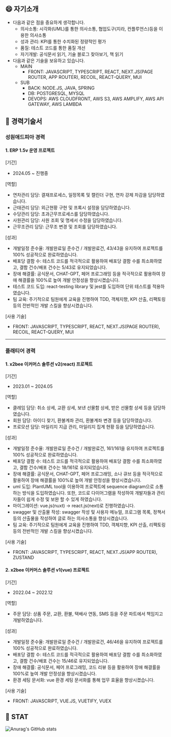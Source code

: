 <!--
**hyunji-ok/hyunji-ok** is a ✨ _special_ ✨ repository because its `README.md` (this file) appears on your GitHub profile.

Here are some ideas to get you started:

- 🔭 I’m currently working on ...
- 🌱 I’m currently learning ...
- 👯 I’m looking to collaborate on ...
- 🤔 I’m looking for help with ...
- 💬 Ask me about ...
- 📫 How to reach me: ...
- 😄 Pronouns: ...
- ⚡ Fun fact: ...
-->

## 😄 자기소개
- 다음과 같은 점을 중요하게 생각합니다.
  - 의사소통: 시각화(UML)를 통한 의사소통, 협업도구(지라, 컨플루언스)등을 이용한 의사소통
  - 성과 관리: KPI를 통한 수치화된 정량적인 평가
  - 품질: 테스트 코드를 통한 품질 개선
  - 자기개발: 공식문서 읽기, 기술 블로그 찾아보기, 책 읽기
- 다음과 같은 기술을 보유하고 있습니다.
  - MAIN
    - FRONT: JAVASCRIPT, TYPESCRIPT, REACT, NEXT.JS(PAGE ROUTER, APP ROUTER), RECOIL, REACT-QUERY, MUI
  - SUB
    - BACK: NODE.JS, JAVA, SPRING
    - DB: POSTGRESQL, MYSQL
    - DEVOPS: AWS CLOUDFRONT, AWS S3, AWS AMPLIFY, AWS API GATEWAY, AWS LAMBDA

## 🌱 경력기술서

### 성원애드피아 경력

#### 1. ERP 1.5v 운영 프로젝트

[기간]
- 2024.05 ~ 진행중

[역할]
- 연차관리 담당: 결재프로세스, 일정목록 및 캘린더 구현, 연차 강제 차감을 담당하였습니다.
- 근태관리 담당: 외근현황 구현 및 프록시 설정을 담당하였습니다.
- 수당관리 담당: 초과근무프로세스를 담당하였습니다.
- 사원관리 담당: 사원 조회 및 명세서 수정을 담당하였습니다.
- 근무조관리 담당: 근무조 변경 및 조회를 담당하였습니다.

[성과]
- 개발일정 준수율: 개발완료일 준수건 / 개발완료건, 43/43을 유지하여 프로젝트를 100% 성공적으로 완료하였습니다.
- 배포당 결함 수: 테스트 코드를 적극적으로 활용하여 배포당 결함 수를 최소화하였고, 결함 건수/배포 건수는 5/43로 유지되었습니다.
- 장애 해결률: 공식문서, CHAT-GPT, 페어 프로그래밍 등을 적극적으로 활용하여 장애 해결률을 100%로 높여 개발 안정성을 향상시켰습니다.
- 테스트 코드 도입: react-testing library 및 jest를 도입하여 단위 테스트를 적용하였습니다.
- 팀 교육: 주기적으로 팀원에게 교육을 진행하여 TDD, 객체지향, KPI 산출, 리팩토링 등의 전반적인 개발 스킬을 향상시켰습니다.

[사용 기술]
- FRONT: JAVASCRIPT, TYPESCRIPT, REACT, NEXT.JS(PAGE ROUTER), RECOIL, REACT-QUERY, MUI
  
<hr/>

### 플래티어 경력

#### 1. x2bee 이커머스 솔루션 v2(react) 프로젝트

[기간]
- 2023.01 ~ 2024.05

[역할]
- 클레임 담당: 취소 상세, 교환 상세, 보낸 선물함 상세, 받은 선물함 상세 등을 담당하였습니다.
- 회원 담당: 아이디 찾기, 환불계좌 관리, 환불계좌 변경 등을 담당하였습니다.   
- 프로모션 담당: 마일리지 지급 관리, 마일리지 집계 현황 등을 담당하였습니다.

[성과]
- 개발일정 준수율: 개발완료일 준수건 / 개발완료건, 161/161을 유지하여 프로젝트를 100% 성공적으로 완료하였습니다.
- 배포당 결함 수: 테스트 코드를 적극적으로 활용하여 배포당 결함 수를 최소화하였고, 결함 건수/배포 건수는 18/161로 유지되었습니다.
- 장애 해결률: 공식문서, CHAT-GPT, 페어 프로그래밍, 소나 큐브 등을 적극적으로 활용하여 장애 해결률을 100%로 높여 개발 안정성을 향상시켰습니다.
- uml 도입: PlantUML tool을 이용하여 프로젝트에 sequence diagram으로 소통하는 방식을 도입하였습니다.
  또한, 코드로 다이어그램을 작성하여 개발자들과 관리자들이 쉽게 수정 및 보완 할 수 있게 하였습니다.
- 마이그레이션: vue.js(nuxt) -> react.js(next)로 진행하였습니다.
- swagger 및 산출물 작성: swagger 작성 및 사용자 메뉴얼, 프로그램 목록, 정책서 등의 산출물을 작성하여 글로 하는 의사소통을 향상시켰습니다. 
- 팀 교육: 주기적으로 팀원에게 교육을 진행하여 TDD, 객체지향, KPI 산출, 리팩토링 등의 전반적인 개발 스킬을 향상시켰습니다.

[사용 기술]
- FRONT: JAVASCRIPT, TYPESCRIPT, REACT, NEXT.JS(APP ROUTER), ZUSTAND
  
#### 2. x2bee 이커머스 솔루션 v1(vue) 프로젝트

[기간]
- 2022.04 ~ 2022.12

[역할]
- 주문 담당: 상품 주문, 교환, 환불, 택배사 연동, SMS 등을 주문 파트에서 책임지고 개발하였습니다.

[성과]
- 개발일정 준수율: 개발완료일 준수건 / 개발완료건, 46/46을 유지하여 프로젝트를 100% 성공적으로 완료하였습니다.
- 배포당 결함 수: 테스트 코드를 적극적으로 활용하여 배포당 결함 수를 최소화하였고, 결함 건수/배포 건수는 15/46로 유지되었습니다.
- 장애 해결률: 공식문서, 페어 프로그래밍, 코드 리뷰 등을 활용하여 장애 해결률을 100%로 높여 개발 안정성을 향상시켰습니다.
- 환경 세팅 문서화: vue 환경 세팅 문서화를 통해 업무 효율을 향상시켰습니다.

[사용 기술]
- FRONT: JAVASCRIPT, VUE.JS, VUETIFY, VUEX

## 🔭 STAT

![Anurag's GitHub stats](https://github-readme-stats.vercel.app/api?username=hyunji-ok&show_icons=true&theme=radical)

